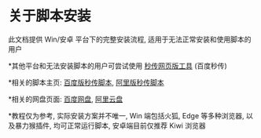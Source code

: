 # 关于脚本安装

此文档提供 Win/安卓 平台下的完整安装流程, 适用于无法正常安装和使用脚本的用户

\*其他平台和无法安装脚本的用户可尝试使用 [秒传网页版工具](https://rapidacg.gmgard.moe/) (百度秒传)

\*相关的脚本主页: [百度版秒传脚本](https://greasyfork.org/zh-CN/scripts/424574), [阿里版秒传脚本](https://greasyfork.org/zh-CN/scripts/432065)

\*相关的网盘页面: [百度网盘](https://pan.baidu.com/), [阿里云盘](https://www.aliyundrive.com/drive/)

\*教程仅为参考, 实际安装方案并不唯一, Win 端包括火狐, Edge 等多种浏览器, 以及暴力猴插件, 均可正常运行脚本, 安卓端目前仅推荐 Kiwi 浏览器
